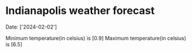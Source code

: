 # Indianapolis weather forecast 
Date: ['2024-02-02'] 

Minimum temperature(in celsius) is [0.9] 
Maximum temperature(in celsius) is [6.5]